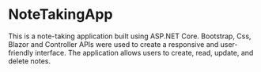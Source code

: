 # NoteTakingApp

This is a note-taking application built using ASP.NET Core. Bootstrap, Css, Blazor and Controller APIs were used to create a responsive and user-friendly interface. The application allows users to create, read, update, and delete notes.